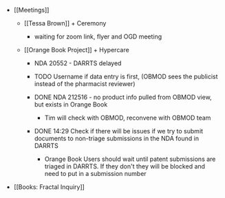 - [[Meetings]]
	 - [[Tessa Brown]] + Ceremony
		 - waiting for zoom link, flyer and OGD meeting

	 - [[Orange Book Project]] + Hypercare
		 - NDA 20552 - DARRTS delayed 

		 - TODO  Username if data entry is first, (OBMOD sees the publicist instead of the pharmacist reviewer) 

		 - DONE  NDA 212516 - no product info pulled from OBMOD view, but exists in Orange Book
			 - Tim will check with OBMOD, reconvene with OBMOD team

		 - DONE 14:29  Check if there will be issues if we try to submit documents to non-triage submissions in the NDA found in DARRTS 
			 - Orange Book Users should wait until patent submissions are triaged in DARRTS. If they don't they will be blocked and need to put in a submission number

- [[Books: Fractal Inquiry]]
